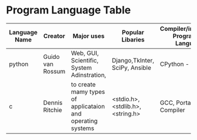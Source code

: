 # Program Language Table
|  Language Name | Creator | Major uses | Popular Libaries | Compiler/interperter Programing Language | Jobs and salaries | 
| -------------- | ------- | ---------- | ---------------- | ---------------------------------------- | ----------------- |
| python | Guido van Rossum | Web, GUI, Scientific, System Adinstration, | Django,TkInter, SciPy, Ansible | CPython - C, Jython |
| c | Dennis Ritchie| to create mamy types of applicataion and operating systems | <stdio.h>, <stdlib.h>, <string.h> | GCC, Portable C Compiler | Data Science; +$100k |  
